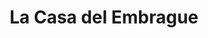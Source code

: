 ---
title: "La Casa del Embrague"
url: /providencia/la-casa-del-embrague/
shop: reparación de automóviles
---